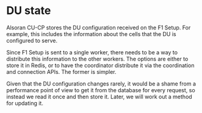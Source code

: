 # DU state

Alsoran CU-CP stores the DU configuration received on the F1 Setup.  For example, this includes the information about the cells
that the DU is configured to serve.

Since F1 Setup is sent to a single worker, there needs to be a way to distribute this information to the other workers.  The options are either to store it in Redis, or to have the coordinator distribute it via the coordination and connection APIs.  The former is simpler.

Given that the DU configuration changes rarely, it would be a shame from a performance point of view to get it from the database for every request, so instead we read it once and then store it.  Later, we will work out a method for updating it. 